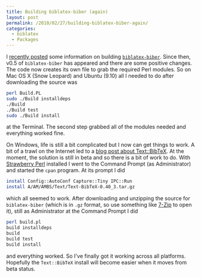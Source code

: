 ```yaml
---
title: Building biblatex-biber (again)
layout: post
permalink: /2010/02/27/building-biblatex-biber-again/
categories:
  - biblatex
  - Packages
---
```

I [recently posted](/2010/01/23/building-biblatex-biber/) some information on building [`biblatex-biber`](http://biblatex-biber.sourceforge.net/). Since then, v0.5 of `biblatex-biber` has appeared and there are some positive changes. The code now creates its own file to grab the required Perl modules. So on Mac OS X (Snow Leopard) and Ubuntu (9.10) all I needed to do after downloading the source was

```bash
perl Build.PL
sudo ./Build installdeps
./Build
./Build test
sudo ./Build install
```

at the Terminal. The second step grabbed all of the modules needed and everything worked fine.

On Windows, life is still a bit complicated but I now can get things to work. A bit of a trawl on the Internet led to a [blog post about Text::BibTeX](http://blogs.perl.org/users/alberto_simoes/2010/02/textbibtex-040-released.html). At the moment, the solution is still in beta and so there is a bit of work to do. With [Strawberry Perl](http://strawberryperl.com/) installed I went to the Command Prompt (as Administrator) and started the `cpan` program. At its prompt I did

```bash
install Config::AutoConf Capture::Tiny IPC::Run
install A/AM/AMBS/Text/Text-BibTeX-0.40_3.tar.gz
```

which all seemed to work. After downloading and unzipping the source for `biblatex-biber` (which is in `.gz` format, so use something like [7-Zip](http://www.7-zip.org/) to open it), still as Administrator at the Command Prompt I did

```bash
perl build.pl
build installdeps
build
build test
build install
```

and everything worked. So I've finally got it working across all platforms. Hopefully the `Text::BibTeX` install will become easier when it moves from beta status.
